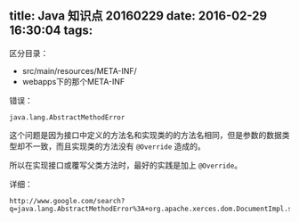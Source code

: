 title: Java 知识点 20160229
date: 2016-02-29 16:30:04
tags:
---

区分目录：

- src/main/resources/META-INF/
- webapps下的那个META-INF


错误：

`java.lang.AbstractMethodError`

这个问题是因为接口中定义的方法名和实现类的的方法名相同，但是参数的数据类型却不一致，而且实现类的方法没有 `@Override` 造成的。

所以在实现接口或覆写父类方法时，最好的实践是加上 `@Override`。

详细：

```
http://www.google.com/search?q=java.lang.AbstractMethodError%3A+org.apache.xerces.dom.DocumentImpl.setXmlStandalone
```

